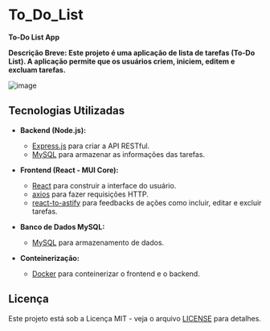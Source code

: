 # To_Do_List

**To-Do List App**

**Descrição Breve: Este projeto é uma aplicação de lista de tarefas (To-Do List). A aplicação permite que os usuários criem, iniciem, editem e excluam tarefas.**



![image](https://github.com/AndreRamos-py/To_Do_List/assets/83097746/fde40eba-cf5d-4716-b8ee-7c896be39fd9)



## Tecnologias Utilizadas

- **Backend (Node.js):**
  - [Express.js](https://expressjs.com/) para criar a API RESTful.
  - [MySQL](https://www.mysql.com/) para armazenar as informações das tarefas.

- **Frontend (React - MUI Core):**
  - [React](https://reactjs.org/) para construir a interface do usuário.
  - [axios](https://axios-http.com/) para fazer requisições HTTP.
  - [react-to-astify](https://github.com/react-to-ast/react-to-astify) para feedbacks de ações como incluir, editar e excluir tarefas.

- **Banco de Dados MySQL:**
  - [MySQL](https://www.mysql.com/) para armazenamento de dados.


- **Conteinerização:**
  - [Docker](https://www.docker.com/) para conteinerizar o frontend e o backend.


## Licença

Este projeto está sob a Licença MIT - veja o arquivo [LICENSE](LICENSE) para detalhes.
